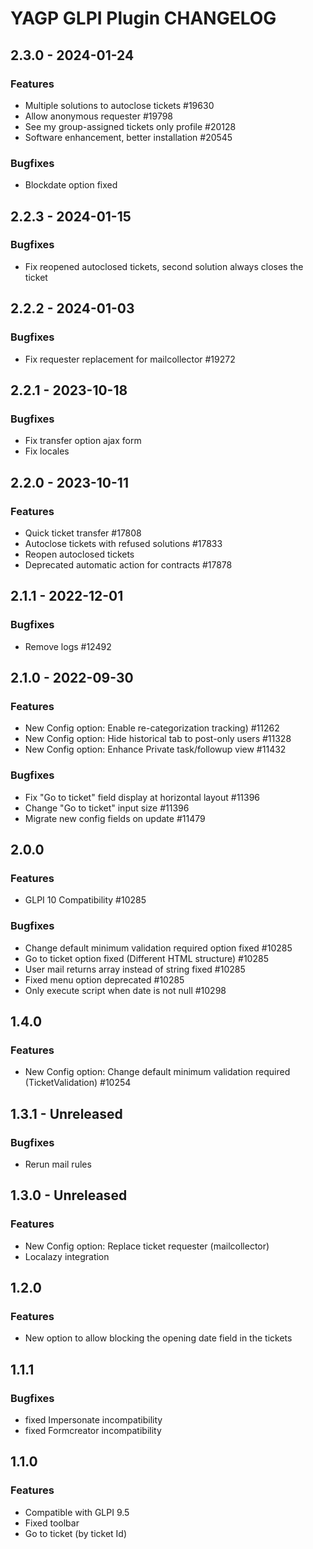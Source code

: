 # YAGP GLPI Plugin CHANGELOG

## 2.3.0 - 2024-01-24
### Features
- Multiple solutions to autoclose tickets #19630
- Allow anonymous requester #19798
- See my group-assigned tickets only profile #20128
- Software enhancement, better installation #20545
### Bugfixes
- Blockdate option fixed

## 2.2.3 - 2024-01-15
### Bugfixes
- Fix reopened autoclosed tickets, second solution always closes the ticket

## 2.2.2 - 2024-01-03
### Bugfixes
- Fix requester replacement for mailcollector #19272

## 2.2.1 - 2023-10-18
### Bugfixes
- Fix transfer option ajax form
- Fix locales

## 2.2.0 - 2023-10-11
### Features
- Quick ticket transfer #17808
- Autoclose tickets with refused solutions #17833
- Reopen autoclosed tickets
- Deprecated automatic action for contracts #17878

## 2.1.1 - 2022-12-01
### Bugfixes
- Remove logs #12492

## 2.1.0 - 2022-09-30
### Features
- New Config option: Enable re-categorization tracking) #11262
- New Config option: Hide historical tab to post-only users #11328
- New Config option: Enhance Private task/followup view #11432

### Bugfixes
- Fix "Go to ticket" field display at horizontal layout #11396
- Change "Go to ticket" input size #11396
- Migrate new config fields on update #11479

## 2.0.0
### Features
- GLPI 10 Compatibility #10285
### Bugfixes
- Change default minimum validation required option fixed #10285
- Go to ticket option fixed (Different HTML structure) #10285
- User mail returns array instead of string fixed #10285 
- Fixed menu option deprecated #10285
- Only execute script when date is not null #10298

## 1.4.0
### Features
- New Config option: Change default minimum validation required (TicketValidation) #10254

## 1.3.1 - Unreleased
### Bugfixes
- Rerun mail rules

## 1.3.0 - Unreleased
### Features
- New Config option: Replace ticket requester (mailcollector)
- Localazy integration

## 1.2.0
### Features
- New option to allow blocking the opening date field in the tickets

## 1.1.1
### Bugfixes
- fixed Impersonate incompatibility
- fixed Formcreator incompatibility

## 1.1.0
### Features
- Compatible with GLPI 9.5
- Fixed toolbar
- Go to ticket (by ticket Id)
